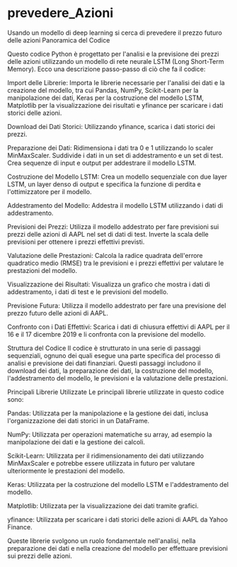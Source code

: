 # prevedere_Azioni
Usando un modello di deep learning si cerca di prevedere il prezzo futuro delle azioni
Panoramica del Codice

Questo codice Python è progettato per l'analisi e la previsione dei prezzi delle azioni utilizzando un modello di rete neurale LSTM (Long Short-Term Memory). Ecco una descrizione passo-passo di ciò che fa il codice:

Import delle Librerie: Importa le librerie necessarie per l'analisi dei dati e la creazione del modello, tra cui Pandas, NumPy, Scikit-Learn per la manipolazione dei dati, Keras per la costruzione del modello LSTM, Matplotlib per la visualizzazione dei risultati e yfinance per scaricare i dati storici delle azioni.

Download dei Dati Storici: Utilizzando yfinance, scarica i dati storici dei prezzi.

Preparazione dei Dati: Ridimensiona i dati tra 0 e 1 utilizzando lo scaler MinMaxScaler. Suddivide i dati in un set di addestramento e un set di test. Crea sequenze di input e output per addestrare il modello LSTM.

Costruzione del Modello LSTM: Crea un modello sequenziale con due layer LSTM, un layer denso di output e specifica la funzione di perdita e l'ottimizzatore per il modello.

Addestramento del Modello: Addestra il modello LSTM utilizzando i dati di addestramento.

Previsioni dei Prezzi: Utilizza il modello addestrato per fare previsioni sui prezzi delle azioni di AAPL nel set di dati di test. Inverte la scala delle previsioni per ottenere i prezzi effettivi previsti.

Valutazione delle Prestazioni: Calcola la radice quadrata dell'errore quadratico medio (RMSE) tra le previsioni e i prezzi effettivi per valutare le prestazioni del modello.

Visualizzazione dei Risultati: Visualizza un grafico che mostra i dati di addestramento, i dati di test e le previsioni del modello.

Previsione Futura: Utilizza il modello addestrato per fare una previsione del prezzo futuro delle azioni di AAPL.

Confronto con i Dati Effettivi: Scarica i dati di chiusura effettivi di AAPL per il 16 e il 17 dicembre 2019 e li confronta con la previsione del modello.

Struttura del Codice
Il codice è strutturato in una serie di passaggi sequenziali, ognuno dei quali esegue una parte specifica del processo di analisi e previsione dei dati finanziari. Questi passaggi includono il download dei dati, la preparazione dei dati, la costruzione del modello, l'addestramento del modello, le previsioni e la valutazione delle prestazioni.

Principali Librerie Utilizzate
Le principali librerie utilizzate in questo codice sono:

Pandas: Utilizzata per la manipolazione e la gestione dei dati, inclusa l'organizzazione dei dati storici in un DataFrame.

NumPy: Utilizzata per operazioni matematiche su array, ad esempio la manipolazione dei dati e la gestione dei calcoli.

Scikit-Learn: Utilizzata per il ridimensionamento dei dati utilizzando MinMaxScaler e potrebbe essere utilizzata in futuro per valutare ulteriormente le prestazioni del modello.

Keras: Utilizzata per la costruzione del modello LSTM e l'addestramento del modello.

Matplotlib: Utilizzata per la visualizzazione dei dati tramite grafici.

yfinance: Utilizzata per scaricare i dati storici delle azioni di AAPL da Yahoo Finance.

Queste librerie svolgono un ruolo fondamentale nell'analisi, nella preparazione dei dati e nella creazione del modello per effettuare previsioni sui prezzi delle azioni.
